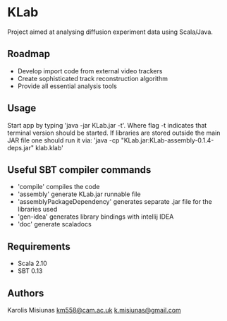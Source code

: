KLab
====
Project aimed at analysing diffusion experiment data using Scala/Java.

Roadmap
-------
 - Develop import code from external video trackers
 - Create sophisticated track reconstruction algorithm
 - Provide all essential analysis tools

Usage
-----
Start app by typing 'java -jar KLab.jar -t'. Where flag -t indicates that terminal version should be started.
If libraries are stored outside the main JAR file one should run it via: 'java -cp "KLab.jar:KLab-assembly-0.1.4-deps.jar" klab.klab'

Useful SBT compiler commands
----------------------------
 - 'compile' compiles the code
 - 'assembly' generate KLab.jar runnable file
 - 'assemblyPackageDependency' generates separate .jar file for the libraries used
 - 'gen-idea' generates library bindings with intellij IDEA
 - 'doc' generate scaladocs

Requirements
------------
 - Scala 2.10
 - SBT 0.13

Authors
-------
Karolis Misiunas
km558@cam.ac.uk
k.misiunas@gmail.com